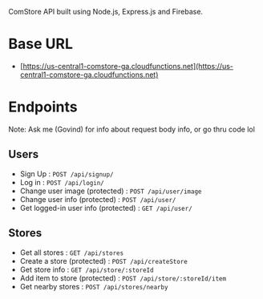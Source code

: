 ComStore API built using Node.js, Express.js and Firebase.
# Base URL
* [https://us-central1-comstore-ga.cloudfunctions.net](https://us-central1-comstore-ga.cloudfunctions.net)
# Endpoints
Note: Ask me (Govind) for info about request body info, or go thru code lol
## Users
* Sign Up : `POST /api/signup/`
* Log in : `POST /api/login/`
* Change user image (protected) : `POST /api/user/image`
* Change user info (protected) : `POST /api/user/`
* Get logged-in user info (protected) : `GET /api/user/`

## Stores
* Get all stores : `GET /api/stores`
* Create a store (protected) : `POST /api/createStore`
* Get store info : `GET /api/store/:storeId`
* Add item to store (protected) : `POST /api/store/:storeId/item`
* Get nearby stores : `POST /api/stores/nearby`

